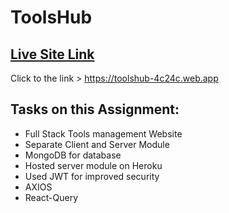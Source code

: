 # ToolsHub

## [Live Site Link](https://toolshub-4c24c.web.app)

Click to the link > https://toolshub-4c24c.web.app

## Tasks on this Assignment:

- Full Stack Tools management Website
- Separate Client and Server Module
- MongoDB for database
- Hosted server module on Heroku
- Used JWT for improved security
- AXIOS
- React-Query
